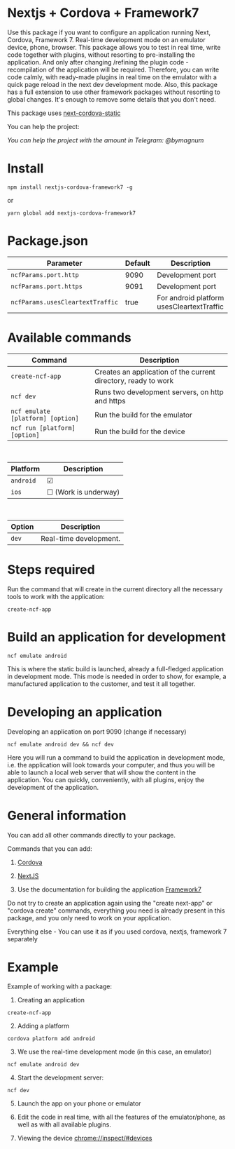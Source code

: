 # Nextjs + Cordova + Framework7

Use this package if you want to configure an application running Next, Cordova, Framework 7.
Real-time development mode on an emulator device, phone, browser.
This package allows you to test in real time, write code together with plugins, without resorting to pre-installing the application. And only after changing /refining the plugin code - recompilation of the application will be required. Therefore, you can write code calmly, with ready-made plugins in real time on the emulator with a quick page reload in the next dev development mode.
Also, this package has a full extension to use other framework packages without resorting to global changes. It's enough to remove some details that you don't need.

This package uses [next-cordova-static](https://www.npmjs.com/package/next-cordova-static)

You can help the project:

_You can help the project with the amount in Telegram: @bymagnum_


# Install 
```
npm install nextjs-cordova-framework7 -g
```

or

```
yarn global add nextjs-cordova-framework7
```
# Package.json
Parameter | Default | Description
-- | -- | --
`ncfParams.port.http` | 9090 | Development port
`ncfParams.port.https` | 9091 | Development port
`ncfParams.usesCleartextTraffic` | true | For android platform usesCleartextTraffic

# Available commands
Command | Description
-- | --
`create-ncf-app` | Creates an application of the current directory, ready to work
`ncf dev` | Runs two development servers, on http and https
`ncf emulate [platform] [option]` | Run the build for the emulator
`ncf run [platform] [option]` | Run the build for the device

&nbsp;

Platform | Description
-- | --
`android` | &#9745;
`ios` | &#9744; (Work is underway)

&nbsp;

Option | Description
-- | --
`dev` | Real-time development. 

# Steps required

Run the command that will create in the current directory all the necessary tools to work with the application:
```
create-ncf-app
```


# Build an application for development
```
ncf emulate android
```
This is where the static build is launched, already a full-fledged application in development mode. This mode is needed in order to show, for example, a manufactured application to the customer, and test it all together.


# Developing an application
Developing an application on port 9090 (change if necessary)
```
ncf emulate android dev && ncf dev
```
Here you will run a command to build the application in development mode, i.e. the application will look towards your computer, and thus you will be able to launch a local web server that will show the content in the application. You can quickly, conveniently, with all plugins, enjoy the development of the application.



# General information

You can add all other commands directly to your package.

Commands that you can add:

1. [Cordova](https://cordova.apache.org/docs/en/latest/)

2. [NextJS](https://nextjs.org/docs/getting-started)

3. Use the documentation for building the application [Framework7](https://framework7.io/react/)

Do not try to create an application again using the "create next-app" or "cordova create" commands, everything you need is already present in this package, and you only need to work on your application.

Everything else - You can use it as if you used cordova, nextjs, framework 7 separately

# Example

Example of working with a package:

1. Creating an application
```
create-ncf-app
```

2. Adding a platform
```
cordova platform add android
```

3. We use the real-time development mode (in this case, an emulator)
```
ncf emulate android dev
```

4. Start the development server:
```
ncf dev
```

5. Launch the app on your phone or emulator

6. Edit the code in real time, with all the features of the emulator/phone, as well as with all available plugins.

7. Viewing the device [chrome://inspect/#devices](chrome://inspect/#devices)